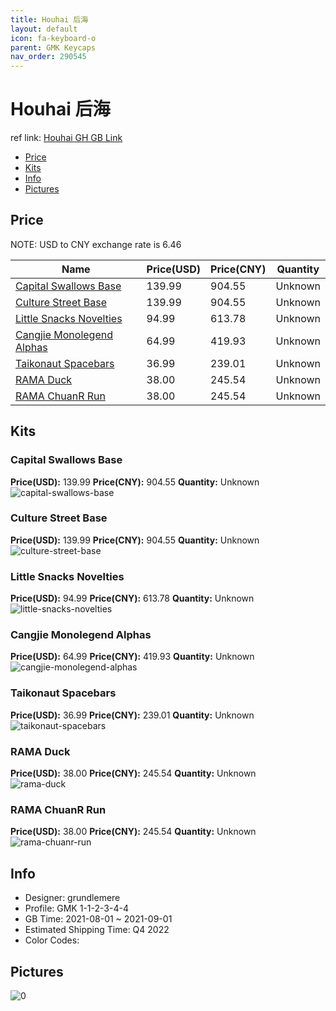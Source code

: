```yaml
---
title: Houhai 后海
layout: default
icon: fa-keyboard-o
parent: GMK Keycaps
nav_order: 290545
---
```


# Houhai 后海

ref link: [Houhai GH GB Link](https://geekhack.org/index.php?topic=113986.0)

* [Price](#price)
* [Kits](#kits)
* [Info](#info)
* [Pictures](#pictures)

## Price

NOTE: USD to CNY exchange rate is 6.46

| Name          | Price(USD)   |  Price(CNY) | Quantity |
| ------------- | ------------ |  ---------- | -------- |
|[Capital Swallows Base](#capital-swallows-base)|139.99|904.55|Unknown|
|[Culture Street Base](#culture-street-base)|139.99|904.55|Unknown|
|[Little Snacks Novelties](#little-snacks-novelties)|94.99|613.78|Unknown|
|[Cangjie Monolegend Alphas](#cangjie-monolegend-alphas)|64.99|419.93|Unknown|
|[Taikonaut Spacebars](#taikonaut-spacebars)|36.99|239.01|Unknown|
|[RAMA Duck](#rama-duck)|38.00|245.54|Unknown|
|[RAMA ChuanR Run](#rama-chuanr-run)|38.00|245.54|Unknown|


## Kits
### Capital Swallows Base  
**Price(USD):** 139.99	**Price(CNY):** 904.55	**Quantity:** Unknown  
<img src="{{ 'assets/images/gmk-keycaps/Houhai/kits_pics/capital-swallows-base.png' | relative_url }}" alt="capital-swallows-base" class="image featured">

### Culture Street Base  
**Price(USD):** 139.99	**Price(CNY):** 904.55	**Quantity:** Unknown  
<img src="{{ 'assets/images/gmk-keycaps/Houhai/kits_pics/culture-street-base.png' | relative_url }}" alt="culture-street-base" class="image featured">

### Little Snacks Novelties  
**Price(USD):** 94.99	**Price(CNY):** 613.78	**Quantity:** Unknown  
<img src="{{ 'assets/images/gmk-keycaps/Houhai/kits_pics/little-snacks-novelties.png' | relative_url }}" alt="little-snacks-novelties" class="image featured">

### Cangjie Monolegend Alphas  
**Price(USD):** 64.99	**Price(CNY):** 419.93	**Quantity:** Unknown  
<img src="{{ 'assets/images/gmk-keycaps/Houhai/kits_pics/cangjie-monolegend-alphas.jpg' | relative_url }}" alt="cangjie-monolegend-alphas" class="image featured">

### Taikonaut Spacebars  
**Price(USD):** 36.99	**Price(CNY):** 239.01	**Quantity:** Unknown  
<img src="{{ 'assets/images/gmk-keycaps/Houhai/kits_pics/taikonaut-spacebars.png' | relative_url }}" alt="taikonaut-spacebars" class="image featured">

### RAMA Duck  
**Price(USD):** 38.00	**Price(CNY):** 245.54	**Quantity:** Unknown  
<img src="{{ 'assets/images/gmk-keycaps/Houhai/kits_pics/rama-duck.png' | relative_url }}" alt="rama-duck" class="image featured">

### RAMA ChuanR Run  
**Price(USD):** 38.00	**Price(CNY):** 245.54	**Quantity:** Unknown  
<img src="{{ 'assets/images/gmk-keycaps/Houhai/kits_pics/rama-chuanr-run.png' | relative_url }}" alt="rama-chuanr-run" class="image featured">

## Info
* Designer: grundlemere  
* Profile: GMK 1-1-2-3-4-4  
* GB Time: 2021-08-01 ~ 2021-09-01  
* Estimated Shipping Time: Q4 2022  
* Color Codes:  


## Pictures  
<img src="{{ 'assets/images/gmk-keycaps/Houhai/rendering_pics/0.jpg' | relative_url }}" alt="0" class="image featured">
